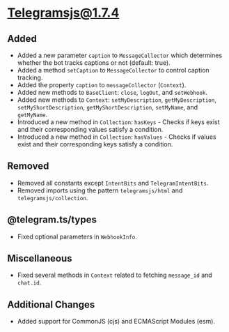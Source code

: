 # Telegramsjs@1.7.4

## Added
- Added a new parameter `caption` to `MessageCollector` which determines whether the bot tracks captions or not (default: true).
- Added a method `setCaption` to `MessageCollector` to control caption tracking.
- Added the property `caption` to `messageCollector` (`Context`).
- Added new methods to `BaseClient`: `close`, `logOut`, and `setWebhook`.
- Added new methods to `Context`: `setMyDescription`, `getMyDescription`, `setMyShortDescription`, `getMyShortDescription`, `setMyName`, and `getMyName`.
- Introduced a new method in `Collection`: `hasKeys` - Checks if keys exist and their corresponding values satisfy a condition.
- Introduced a new method in `Collection`: `hasValues` - Checks if values exist and their corresponding keys satisfy a condition.

## Removed
- Removed all constants except `IntentBits` and `TelegramIntentBits`.
- Removed imports using the pattern `telegramsjs/html` and `telegramsjs/collection`.

## @telegram.ts/types
- Fixed optional parameters in `WebhookInfo`.

## Miscellaneous
- Fixed several methods in `Context` related to fetching `message_id` and `chat.id`.

## Additional Changes
- Added support for CommonJS (cjs) and ECMAScript Modules (esm).

